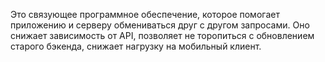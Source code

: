 Это связующее программное обеспечение, которое помогает приложению и серверу обмениваться друг с другом запросами. Оно снижает зависимость от API, позволяет не торопиться с обновлением старого бэкенда, снижает нагрузку на мобильный клиент.


